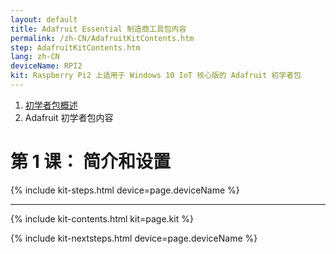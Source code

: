 ```yaml
---
layout: default
title: Adafruit Essential 制造商工具包内容
permalink: /zh-CN/AdafruitKitContents.htm
step: AdafruitKitContents.htm
lang: zh-CN
deviceName: RPI2
kit: Raspberry Pi2 上适用于 Windows 10 IoT 核心版的 Adafruit 初学者包
---
```

<ol class="breadcrumb">
  <li><a href="{{site.baseurl}}/{{page.lang}}/AdafruitMakerKit.htm">初学者包概述</a></li>
  <li class="active">Adafruit 初学者包内容</li>
</ol>
<h1 class="page-title"> 第 1 课： 简介和设置 </h1>
{% include kit-steps.html device=page.deviceName %}

<hr>


{% include kit-contents.html kit=page.kit %}


{% include kit-nextsteps.html device=page.deviceName %}
